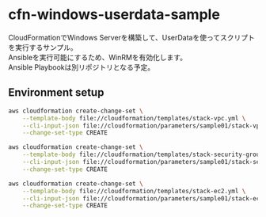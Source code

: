 # cfn-windows-userdata-sample

CloudFormationでWindows Serverを構築して、UserDataを使ってスクリプトを実行するサンプル。  
Ansibleを実行可能にするため、WinRMを有効化します。  
Ansible Playbookは別リポジトリとなる予定。

## Environment setup

```sh
aws cloudformation create-change-set \
    --template-body file://cloudformation/templates/stack-vpc.yml \
    --cli-input-json file://cloudformation/parameters/sample01/stack-vpc.json \
    --change-set-type CREATE

aws cloudformation create-change-set \
    --template-body file://cloudformation/templates/stack-security-group.yml \
    --cli-input-json file://cloudformation/parameters/sample01/stack-security-group.json \
    --change-set-type CREATE

aws cloudformation create-change-set \
    --template-body file://cloudformation/templates/stack-ec2.yml \
    --cli-input-json file://cloudformation/parameters/sample01/stack-ec2.json \
    --change-set-type CREATE
```
